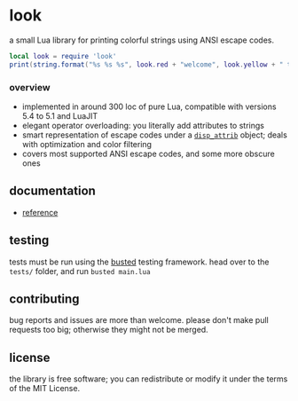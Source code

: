 # look

a small Lua library for printing colorful strings using ANSI escape codes.

```lua
local look = require 'look'
print(string.format("%s %s %s", look.red + "welcome", look.yellow + " to ", look.green + "look!"))
```

### overview

- implemented in around 300 loc of pure Lua, compatible with versions 5.4 to 5.1 and LuaJIT
- elegant operator overloading: you literally add attributes to strings
- smart representation of escape codes under a [`disp_attrib`](doc/ref.md#disp_attrib) object; deals with optimization and color filtering
- covers most supported ANSI escape codes, and some more obscure ones

## documentation

- [reference](doc/ref.md)

## testing

tests must be run using the [busted]() testing framework. head over to the `tests/` folder, and run `busted main.lua`

## contributing

bug reports and issues are more than welcome. please don't make pull requests too big; otherwise they might not be merged.

## license

the library is free software; you can redistribute or modify it under the terms of the MIT License.
